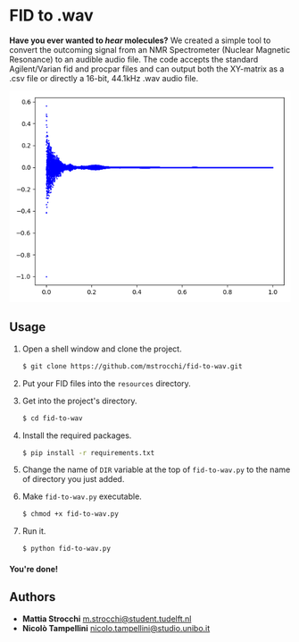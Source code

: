 # FID to .wav
**Have you ever wanted to _hear_ molecules?** We created a simple tool to convert the outcoming signal 
from an NMR Spectrometer (Nuclear Magnetic Resonance) to an audible audio file. 
The code accepts the standard Agilent/Varian fid and procpar files and can output both the XY-matrix as a .csv file or directly a 16-bit, 44.1kHz .wav audio file.

!["Plot"](resources/images/plot.png)

## Usage

1) Open a shell window and clone the project.
    ```bash
    $ git clone https://github.com/mstrocchi/fid-to-wav.git
    ```

2) Put your FID files into the `resources` directory.

3) Get into the project's directory.
    ```bash
    $ cd fid-to-wav
    ``` 

4) Install the required packages.
    ```bash
    $ pip install -r requirements.txt 
    ``` 
5) Change the name of `DIR` variable at the top of `fid-to-wav.py` to the name of directory you just added.

6) Make `fid-to-wav.py` executable.
    ```bash
    $ chmod +x fid-to-wav.py
    ```

7) Run it.
    ```bash
    $ python fid-to-wav.py
    ```
   
#### You're done!


## Authors

- **Mattia Strocchi** [m.strocchi@student.tudelft.nl](mailto:m.strocchi@student.tudelft.nl) 
- **Nicolò Tampellini** [nicolo.tampellini@studio.unibo.it](mailto:nicolo.tampellini@studio.unibo.it) 